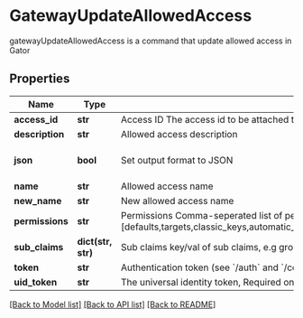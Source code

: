 # GatewayUpdateAllowedAccess

gatewayUpdateAllowedAccess is a command that update allowed access in Gator
## Properties
Name | Type | Description | Notes
------------ | ------------- | ------------- | -------------
**access_id** | **str** | Access ID The access id to be attached to this allowed access. Auth method with this access id should already exist. | 
**description** | **str** | Allowed access description | [optional] 
**json** | **bool** | Set output format to JSON | [optional] [default to False]
**name** | **str** | Allowed access name | 
**new_name** | **str** | New allowed access name | [optional] 
**permissions** | **str** | Permissions  Comma-seperated list of permissions for this allowed access. Available permissions: [defaults,targets,classic_keys,automatic_migration,ldap_auth,dynamic_secret,k8s_auth,log_forwarding,zero_knowledge_encryption,rotated_secret,caching,event_forwarding,admin,kmip,general] | [optional] 
**sub_claims** | **dict(str, str)** | Sub claims key/val of sub claims, e.g group&#x3D;admins,developers | [optional] 
**token** | **str** | Authentication token (see &#x60;/auth&#x60; and &#x60;/configure&#x60;) | [optional] 
**uid_token** | **str** | The universal identity token, Required only for universal_identity authentication | [optional] 

[[Back to Model list]](../README.md#documentation-for-models) [[Back to API list]](../README.md#documentation-for-api-endpoints) [[Back to README]](../README.md)



